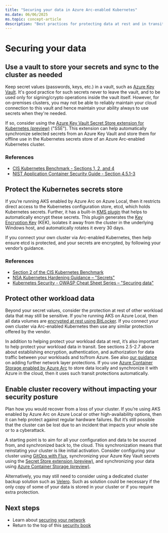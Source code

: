 ```yaml
---
title: "Securing your data in Azure Arc-enabled Kubernetes"
ms.date: 06/06/2025
ms.topic: concept-article
description: "Best practices for protecting data at rest and in transit in Azure Arc-enabled Kubernetes clusters."
---
```


# Securing your data

## Use a vault to store your secrets and sync to the cluster as needed

Keep secret values (passwords, keys, etc.) in a vault, such as [Azure Key Vault](/azure/key-vault/general/overview). It's good practice for such secrets never to leave the vault, and to be used only for signing/crypto operations inside the vault itself. However, for on-premises clusters, you may not be able to reliably maintain your cloud connection to this vault and hence maintain your ability always to use secrets when they're needed. 

If so, consider using the [Azure Key Vault Secret Store extension for Kubernetes (preview)](/azure/azure-arc/kubernetes/secret-store-extension) ("SSE"). This extension can help automatically synchronize selected secrets from an Azure Key Vault and store them for offline use in the Kubernetes secrets store of an Azure Arc-enabled Kubernetes cluster. 

### References
* [CIS Kubernetes Benchmark - Sections 1, 2, and 4](https://www.cisecurity.org/benchmark/kubernetes)
* [NIST Application Container Security Guide - Section 4.5.1-3](https://csrc.nist.gov/pubs/sp/800/190/final)

## Protect the Kubernetes secrets store

If you’re running AKS enabled by Azure Arc on Azure Local, then it restricts direct access to the Kubernetes configuration store, etcd, which holds Kubernetes secrets. Further, it has a built-in [KMS plugin](/azure/aks/aksarc/encrypt-etcd-secrets) that helps to automatically encrypt these secrets. This plugin generates the [Key Encryption Key](https://kubernetes.io/docs/tasks/administer-cluster/kms-provider/#kms-encryption-and-per-object-encryption-keys) (KEK), isolates it away from the cluster in the underlying Windows host, and automatically rotates it every 30 days.

If you connect your own cluster via Arc-enabled Kubernetes, then help ensure etcd is protected, and your secrets are encrypted, by following your vendor’s guidance.

### References
* [Section 2 of the CIS Kubernetes Benchmark](https://www.cisecurity.org/benchmark/kubernetes)
* [ NSA Kubernetes Hardening Guidance – "Secrets"](https://media.defense.gov/2022/Aug/29/2003066362/-1/-1/0/CTR_KUBERNETES_HARDENING_GUIDANCE_1.2_20220829.PDF)
* [Kubernetes Security - OWASP Cheat Sheet Series – "Securing data"](https://cheatsheetseries.owasp.org/cheatsheets/Kubernetes_Security_Cheat_Sheet.html)

## Protect other workload data

Beyond your secret values, consider the protection at rest of other workload data that may still be sensitive. If you’re running AKS on Azure Local, then all data volumes are [encrypted at rest using BitLocker](/azure/azure-local/concepts/security-features#bitlocker-encryption). If you connect your own cluster via Arc-enabled Kubernetes then use any similar protection offered by the vendor.

In addition to helping protect your workload data at rest, it’s also important to help protect your workload data in transit. See sections 2.5-2.7 above about establishing encryption, authentication, and authorization for data traffic between your workloads and to/from Azure. See also [our guidance](conceptual-securing-your-network.md) on adding further network layer protections. If you use [Azure Container Storage enabled by Azure Arc](/azure/azure-arc/container-storage/overview) to store data locally and synchronize it with Azure in the cloud, then it uses such transit protections automatically.

## Enable cluster recovery without impacting your security posture

Plan how you would recover from a loss of your cluster. If you’re using AKS enabled by Azure Arc on Azure Local or other high-availability options, then it can help protect against regular hardware failures. But it’s still possible that the cluster can be lost due to an incident that impacts your whole site or to a cyberattack.

A starting point is to aim for all your configuration and data to be sourced from, and synchronized back to, the cloud. This synchronization means that reinstating your cluster is like initial activation. Consider configuring your cluster using [GitOps with Flux](/azure/azure-arc/kubernetes/tutorial-use-gitops-flux2?tabs=azure-cli), synchronizing your Azure Key Vault secrets using the [Secret Store extension (preview)](/azure/azure-arc/kubernetes/secret-store-extension?tabs=arc-k8s), and synchronizing your data using [Azure Container Storage (preview)](/azure/azure-arc/container-storage/overview).

Alternatively, you may still need to consider using a dedicated cluster backup solution such as [Velero](https://velero.io/). Such as solution could be necessary if the only copy of some of your data is stored in your cluster or if you require extra protection.

## Next steps

- Learn about [securing your network](conceptual-securing-your-network.md)
- Return to the top of this [security book](conceptual-security-book.md)